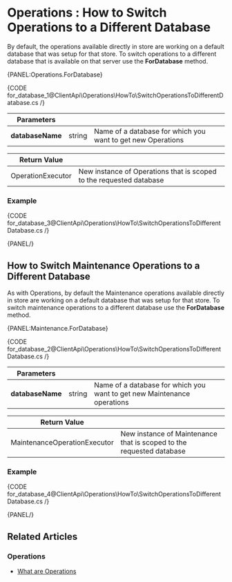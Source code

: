 # Operations : How to Switch Operations to a Different Database

By default, the operations available directly in store are working on a default database that was setup for that store. To switch operations to a different database that is available on that server use the **ForDatabase** method.

{PANEL:Operations.ForDatabase}

{CODE for_database_1@ClientApi\Operations\HowTo\SwitchOperationsToDifferentDatabase.cs /}

| Parameters | | |
| ------------- | ------------- | ----- |
| **databaseName** | string | Name of a database for which you want to get new Operations |

| Return Value | |
| ------------- | ----- |
| OperationExecutor | New instance of Operations that is scoped to the requested database |

### Example

{CODE for_database_3@ClientApi\Operations\HowTo\SwitchOperationsToDifferentDatabase.cs /}

{PANEL/}

## How to Switch Maintenance Operations to a Different Database

As with Operations, by default the Maintenance operations available directly in store are working on a default database that was setup for that store. To switch maintenance operations to a different database use the **ForDatabase** method.

{PANEL:Maintenance.ForDatabase}

{CODE for_database_2@ClientApi\Operations\HowTo\SwitchOperationsToDifferentDatabase.cs /}

| Parameters | | |
| ------------- | ------------- | ----- |
| **databaseName** | string | Name of a database for which you want to get new Maintenance operations|

| Return Value | |
| ------------- | ----- |
| MaintenanceOperationExecutor | New instance of Maintenance that is scoped to the requested database |

### Example

{CODE for_database_4@ClientApi\Operations\HowTo\SwitchOperationsToDifferentDatabase.cs /}

{PANEL/}

## Related Articles

### Operations

- [What are Operations](../../../client-api/operations/what-are-operations)
